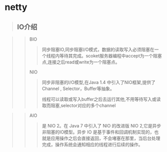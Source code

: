 # netty

> ## IO介绍

> > BIO
> >
> > > 同步阻塞IO,同步阻塞I/O模式，数据的读取写入必须阻塞在一个线程内等待其完成。scoket服务器编程中accept为一个阻塞点,连接之后read或write为一个阻塞点。
> >
> > NIO
> >
> > > 同步非阻塞的I/O模型,在Java 1.4 中引入了NIO框架,提供了 Channel , Selector，Buffer等抽象。
> > >
> > > 线程可以读取或写入buffer之后去运行其他,不用等待写入或读取而阻塞,selector对应的多个channel

> > AIO
> >
> > > 是 NIO 2。在 Java 7 中引入了 NIO 的改进版 NIO 2,它是异步非阻塞的IO模型。异步 IO 是基于事件和回调机制实现的，也就是应用操作之后会直接返回，不会堵塞在那里，当后台处理完成，操作系统会通知相应的线程进行后续的操作。